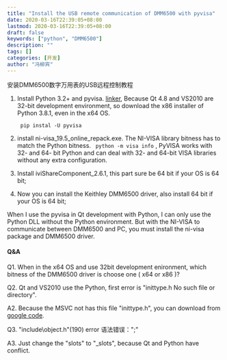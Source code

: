 ```yaml
---
title: "Install the USB remote communication of DMM6500 with pyvisa"
date: 2020-03-16T22:39:05+08:00
lastmod: 2020-03-16T22:39:05+08:00
draft: false
keywords: ["python", "DMM6500"]
description: ""
tags: []
categories: [开发]
author: "冯柳宾"
---
```

安装DMM6500数字万用表的USB远程控制教程
<!--more-->

1. Install Python 3.2+ and pyvisa. [linker](https://pyvisa.readthedocs.io/en/1.8/getting.html), Because Qt 4.8 and VS2010 are 32-bit development environment, so download the x86 installer of Python 3.8.1, even in the x64 OS.

   ```  pip instal -U pyvisa ```

2. install ni-visa_19.5_online_repack.exe. The NI-VISA library bitness has to match the Python bitness. ``` python -m visa info``` , PyVISA works with 32- and 64- bit Python and can deal with 32- and 64-bit VISA libraries without any extra configuration.
3. Install iviShareComponent_2.6.1, this part sure be 64 bit if your OS is 64 bit;
4. Now you can install the Keithley DMM6500 driver, also install 64 bit if your OS is 64 bit;

When I use the pyvisa in Qt development with Python, I can only use the Python DLL without the Python environment. But with the NI-VISA to communicate between DMM6500 and PC, you must install the ni-visa package and DMM6500 driver.

#### Q&A

Q1. When in the x64 OS and use 32bit development enironment, which bitness of the DMM6500 driver is choose one ( x64 or x86 )?

Q2. Qt and VS2010 use the Python, first error is "inittype.h No such file or directory".

A2. Because the MSVC not has this file "inittype.h", you can download from [google code](https://code.google.com/archive/p/msinttypes/downloads). 

Q3. "include\object.h"(190) error 语法错误：";"

A3.  Just change the "slots" to "_slots", because Qt and Python have conflict.

